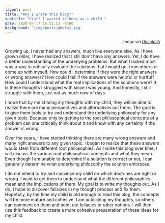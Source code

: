 ```yaml
---
layout: post
title: "Why I wrote this blog?"
subtitle: "Stuff I wanted to know as a child."
date: 2020-04-17 14:52:13 -0400
background: '/img/posts/photo1.jpg'
---
```

<p style="text-align: right;"><font size="2"><em>Image via <a href="https://unsplash.com/photos/AgkdMHVq2Fk">Unsplash</a></em></font></p>

<p>Growing up, I never had any answers, much like everyone else.  As I have grown older, I have realized that I still don't have any answers. Yet, I do have a better understanding of the underlying problems.  But what I lacked most was a way to critically evaluate the solutions that I would get from others or come up with myself.  How could I determine if they were the right answers or wrong answers?  How could I tell if the answers were helpful or hurtful?  How could I understand what the real implications of the solutions were?  It is these thoughts I struggled with since I was young.  And honestly, I still struggle with them, just not as much now of days.</p>

<p>I hope that by me sharing my thoughts with my child, they will be able to realize there are many perspectives and alternatives out there. The goal is to give them tools to try and understand the underlying philosophy for any given topic.  Because only by getting to the root philosophical concepts of a problem can one critically think about it and know with any certainty if the answer is wrong.</p>

<p>Over the years, I have started thinking there are many wrong answers and many right answers to any given topic.  I began to realize that these answers would stem from different root philosophies. As I write this blog over time, I will discuss the various root philosophical concepts and what they mean.  Even though I am unable to determine if a solution is correct or not, I can generally determine what underlying philosophy the solution embraces.</p>

<p>I do not intend to try and convince my child on which doctrines are right or wrong.  I want to get them to understand what the different philosophies mean and the implications of them.  My goal is to write my thoughts out. As I do, I hope to discover fallacies in my thought process and fix them.  Hopefully, by the time my child is old enough to read this blog, the concepts will be more mature and cohesive.  I am publishing my thoughts, so others can comment on them and point out fallacies or other notions.  I will then use this feedback to create a more cohesive presentation of these ideas for my child.</p>
